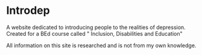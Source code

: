 # Introdep
A website dedicated to introducing people to the realities of depression.
Created for a BEd course called " Inclusion, Disabilities and Education"

All information on this site is researched and is not from my own knowledge.
